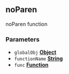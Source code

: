 <!-- Generated by documentation.js. Update this documentation by updating the source code. -->

## noParen

noParen function

### Parameters

-   `globalObj` **[Object][1]** 
-   `functionName` **[String][2]** 
-   `func` **[Function][3]** 

[1]: https://developer.mozilla.org/docs/Web/JavaScript/Reference/Global_Objects/Object

[2]: https://developer.mozilla.org/docs/Web/JavaScript/Reference/Global_Objects/String

[3]: https://developer.mozilla.org/docs/Web/JavaScript/Reference/Statements/function
